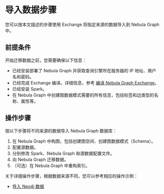 # 导入数据步骤

您可以按本文描述的步骤使用 Exchange 将指定来源的数据导入到 Nebula Graph 中。

## 前提条件

开始迁移数据之前，您需要确保以下信息：

- 已经安装部署了 Nebula Graph 并获取查询引擎所在服务器的 IP 地址、用户名和密码。
- 已经完成 Exchange 编译。详细信息，参考 [编译 Nebula Graph Exchange](../compile-exchange/ex-ug-compile.md)。
- 已经安装 Spark。
- 在 Nebula Graph 中创建图数据模式需要的所有信息，包括标签和边类型的名称、属性等。

## 操作步骤

按以下步骤将不同来源的数据导入 Nebula Graph 数据库：

1. 在 Nebula Graph 中构图，包括创建图空间、创建图数据模式（Schema）。
2. 配置源数据。
3. 分别修改 Spark、Nebula Graph 和源数据配置文件。
4. 向 Nebula Graph 迁移数据。
5. （可选）在 Nebula Graph 中重构索引。

关于详细操作步骤，根据数据来源不同，您可以参考相应的操作示例：

- [导入 Neo4j 数据](ex-ug-import-from-neo4j.md)
